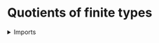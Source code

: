 #  Quotients of finite types

<details><summary>Imports</summary>
```agda
module univalent-combinatorics.quotients-finite-types where

open import foundation.dependent-pair-types
open import foundation.decidable-propositions
open import foundation.equivalence-classes
open import foundation.universe-levels

open import univalent-combinatorics.decidable-equivalence-relations
open import univalent-combinatorics.decidable-subtypes
open import univalent-combinatorics.function-types
open import univalent-combinatorics.equality-finite-types
open import univalent-combinatorics.image-of-maps
open import univalent-combinatorics.finite-types
```
</details>

## Idea

The quotient of a finite type by a decidable equivalence relation is again a finite type. In this file we set up some infrastructure for such quotients.

## Definition

```agda
module _
  {l1 l2 : Level} (X : 𝔽 l1) (R : Decidable-Equivalence-Relation-𝔽 l2 X)
  where

  equivalence-class-Decidable-Equivalence-Relation-𝔽 : UU (l1 ⊔ lsuc l2)
  equivalence-class-Decidable-Equivalence-Relation-𝔽 =
    im (decidable-relation-Decidable-Equivalence-Relation-𝔽 X R)

  is-finite-equivalence-class-Decidable-Equivalence-Relation-𝔽' :
    is-finite equivalence-class-Decidable-Equivalence-Relation-𝔽
  is-finite-equivalence-class-Decidable-Equivalence-Relation-𝔽' =
    is-finite-im
      ( is-finite-type-𝔽 X)
      ( has-decidable-equality-Subset-𝔽 X)

  quotient-𝔽 : 𝔽 (l1 ⊔ lsuc l2)
  pr1 quotient-𝔽 = equivalence-class-Decidable-Equivalence-Relation-𝔽
  pr2 quotient-𝔽 = is-finite-equivalence-class-Decidable-Equivalence-Relation-𝔽'
```
